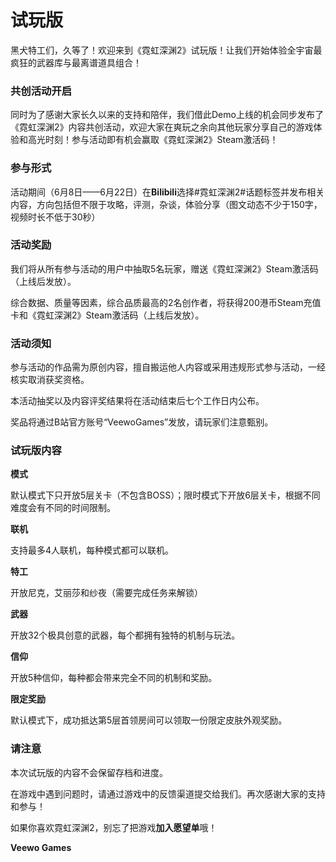 # 试玩版

黑犬特工们，久等了！欢迎来到《霓虹深渊2》试玩版！让我们开始体验全宇宙最疯狂的武器库与最离谱道具组合！

### 共创活动开启

同时为了感谢大家长久以来的支持和陪伴，我们借此Demo上线的机会同步发布了《霓虹深渊2》内容共创活动，欢迎大家在爽玩之余向其他玩家分享自己的游戏体验和高光时刻！参与活动即有机会赢取《霓虹深渊2》Steam激活码！

### **参与形式**

活动期间（6月8日——6月22日）在**Bilibili**选择#霓虹深渊2#话题标签并发布相关内容，方向包括但不限于攻略，评测，杂谈，体验分享（图文动态不少于150字，视频时长不低于30秒）

### **活动奖励**

我们将从所有参与活动的用户中抽取5名玩家，赠送《霓虹深渊2》Steam激活码（上线后发放）。

综合数据、质量等因素，综合品质最高的2名创作者，将获得200港币Steam充值卡和《霓虹深渊2》Steam激活码（上线后发放）。

### **活动须知**

参与活动的作品需为原创内容，擅自搬运他人内容或采用违规形式参与活动，一经核实取消获奖资格。

本活动抽奖以及内容评奖结果将在活动结束后七个工作日内公布。

奖品将通过B站官方账号“VeewoGames”发放，请玩家们注意甄别。

### 试玩版内容

**模式**

默认模式下只开放5层关卡（不包含BOSS）；限时模式下开放6层关卡，根据不同难度会有不同的时间限制。

**联机**

支持最多4人联机，每种模式都可以联机。

**特工**

开放尼克，艾丽莎和纱夜（需要完成任务来解锁）

**武器**

开放32个极具创意的武器，每个都拥有独特的机制与玩法。

**信仰**

开放5种信仰，每种都会带来完全不同的机制和奖励。

**限定奖励**

默认模式下，成功抵达第5层首领房间可以领取一份限定皮肤外观奖励。

### **请注意**

本次试玩版的内容不会保留存档和进度。

在游戏中遇到问题时，请通过游戏中的反馈渠道提交给我们。再次感谢大家的支持和参与！

如果你喜欢霓虹深渊2，别忘了把游戏**加入愿望单**哦！

**Veewo Games**

